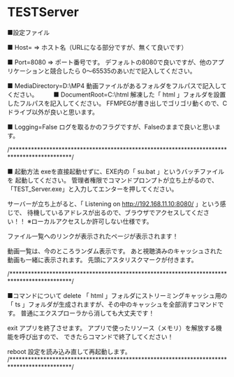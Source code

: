 # TESTServer
■設定ファイル

■ Host=
⇒ ホスト名（URLになる部分ですが、無くて良いです）

■ Port=8080
⇒ ポート番号です。
デフォルトの8080で良いですが、他のアプリケーションと競合したら
0～65535のあいだで記入してください。

■ MediaDirectory=D:\MP4
動画ファイルがあるフォルダをフルパスで記入してください。
　　
■ DocumentRoot=C:\html
解凍した「 html 」フォルダを設置したフルパスを記入してください。
FFMPEGが書き出しでゴリゴリ動くので、Cドライブ以外が良いと思います。

■ Logging=False
ログを取るかのフラグですが、Falseのままで良いと思います。

/********************************************************************************************/

■ 起動方法
exeを直接起動せずに、EXE内の「 su.bat 」というバッチファイルを
起動してください。
管理者権限でコマンドプロンプトが立ち上がるので、
「TEST_Server.exe」と入力してエンターを押してください。

サーバーが立ち上がると、「 Listening on http://192.168.11.10:8080/ 」という感じで、
待機しているアドレスが出るので、ブラウザでアクセスしてください！！
※ローカルアクセスしか許可しない仕様です。

ファイル一覧へのリンクが表示されたページが表示されます！

動画一覧は、今のところランダム表示です。
あと視聴済みのキャッシュされた動画も一緒に表示されます。
先頭にアスタリスクマークが付きます。

/********************************************************************************************/

■コマンドについて
delete
「 html 」フォルダにストリーミングキャッシュ用の 「 ts 」フォルダが生成されますが、その中のキャッシュを全部消すコマンドです。
普通にエクスプローラから消しても大丈夫です！

exit
アプリを終了させます。
アプリで使ったリソース（メモリ）を解放する機能を呼び出すので、
できたらコマンドで終了してください！

reboot
設定を読み込み直して再起動します。
/********************************************************************************************/
